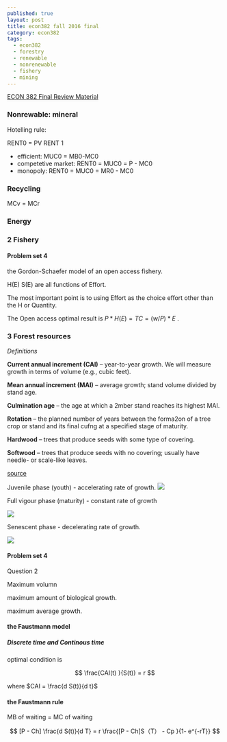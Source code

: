 ```yaml
---
published: true
layout: post
title: econ382 fall 2016 final
category: econ382
tags:
  - econ382
  - forestry
  - renewable
  - nonrenewable
  - fishery
  - mining
---
```




[ECON 382 Final Review Material](https://www.dropbox.com/s/iyaez88rt83b12v/382FinalExam.pdf?dl=0)

### Nonrewable: mineral

Hotelling rule:

RENT0 = PV RENT 1

 - efficient:
    MUC0 = MB0-MC0
 - competetive market:
   RENT0 = MUC0 = P - MC0
 - monopoly: 
   RENT0 = MUC0 = MR0 - MC0


### Recycling

MCv = MCr

### Energy



### 2 Fishery 

#### Problem set 4



the Gordon-Schaefer model of an open access fishery.



H(E)  S(E) are all functions of Effort. 

The most important point is to using Effort as the choice effort other than the H or Quantity. 

The Open access optimal result is $P*H(E) = TC = (w/P)* E$ .






### 3 Forest resources



_Definitions_ 

**Current annual increment (CAI)** – year-to-year growth. We will
measure growth in terms of volume (e.g., cubic feet).

**Mean annual increment (MAI)** – average growth; stand volume
divided by stand age.

**Culmination age** – the age at which a 2mber stand reaches its
highest MAI.

**Rotation** – the planned number of years between the forma2on
of a tree crop or stand and its final cufng at a specified stage of
maturity.

**Hardwood** – trees that produce seeds with some type of covering.

**Softwood** – trees that produce seeds with no covering; usually
have needle- or scale-like leaves.

[source](http://fennerschool-associated.anu.edu.au/mensuration/BrackandWood1998/T_GROWTH.HTM)

Juvenile phase (youth) - accelerating rate of growth.
![](http://fennerschool-associated.anu.edu.au/mensuration/BrackandWood1998/g/juvenile.GIF)


Full vigour phase (maturity) - constant rate of growth

![](http://fennerschool-associated.anu.edu.au/mensuration/BrackandWood1998/g/mature.GIF)



Senescent phase - decelerating rate of growth.


![](http://fennerschool-associated.anu.edu.au/mensuration/BrackandWood1998/g/senescen.GIF)


#### Problem set 4 

Question 2

Maximum volumn

maximum amount of biological growth. 

maximum average growth.




#### the Faustmann model

##### Discrete time and Continous time
optimal condition is 

$$ \frac{CAI(t) }{S(t)} = r   $$

where $CAI = \frac{d S(t)}{d t}$



#### the Faustmann rule



MB of waiting  = MC of waiting

$$ [P - Ch] \frac{d S(t)}{d T} = r \frac{[P - Ch]S（T） - Cp }{1-  e^{-rT}}  $$
